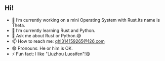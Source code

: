 ## Hi!
- 🔭 I’m currently working on a mini Operating System with Rust.Its name is Theta.
- 🌱 I’m currently learning Rust and Python.
- 💬 Ask me about Rust or Python.😅
- 📫 How to reach me: qhl314159265@126.com
- 😄 Pronouns: He or him is OK.
- ⚡ Fun fact: I like "Liuzhou Luosifen"!😋
